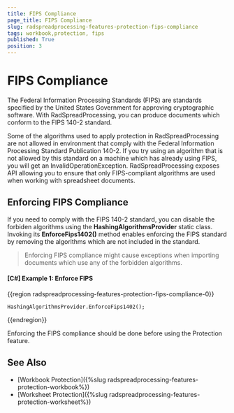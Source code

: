 ```yaml
---
title: FIPS Compliance
page_title: FIPS Compliance
slug: radspreadprocessing-features-protection-fips-compliance
tags: workbook,protection, fips
published: True
position: 3
---
```


# FIPS Compliance

The Federal Information Processing Standards (FIPS) are standards specified by the United States Government for approving cryptographic software. With RadSpreadProcessing, you can produce documents which conform to the FIPS 140-2 standard.

Some of the algorithms used to apply protection in RadSpreadProcessing are not allowed in environment that comply with the Federal Information Processing Standard Publication 140-2. If you try using an algorithm that is not allowed by this standard on a machine which has already using FIPS, you will get an InvalidOperationException. RadSpreadProcessing exposes API allowing you to ensure that only FIPS-compliant algorithms are used when working with spreadsheet documents.

## Enforcing FIPS Compliance

If you need to comply with the FIPS 140-2 standard, you can disable the forbiden algorithms using the **HashingAlgorithmsProvider** static class. Invoking its **EnforceFips1402()** method enables enforcing the FIPS standard by removing the algorithms which are not included in the standard. 

>Enforcing FIPS compliance might cause exceptions when importing documents which use any of the forbidden algorithms. 


#### [C#] Example 1: Enforce FIPS
{{region radspreadprocessing-features-protection-fips-compliance-0}}

    HashingAlgorithmsProvider.EnforceFips1402();
{{endregion}}

Enforcing the FIPS compliance should be done before using the Protection feature.


## See Also

 * [Workbook Protection]({%slug radspreadprocessing-features-protection-workbook%})
 * [Worksheet Protection]({%slug radspreadprocessing-features-protection-worksheet%})
 